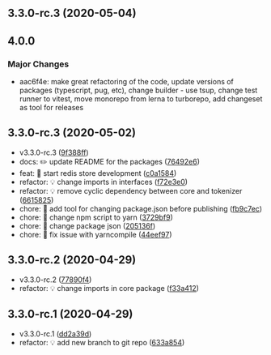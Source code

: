 ## 3.3.0-rc.3 (2020-05-04)

## 4.0.0

### Major Changes

- aac6f4e: make great refactoring of the code, update versions of packages (typescript, pug, etc), change builder - use tsup, change test runner to vitest, move monorepo from lerna to turborepo, add changeset as tool for releases

## 3.3.0-rc.3 (2020-05-02)

- v3.3.0-rc.3 ([9f388ff](https://github.com/kucherenko/jscpd/commit/9f388ff))
- docs: ✏️ update README for the packages ([76492e6](https://github.com/kucherenko/jscpd/commit/76492e6))
- feat: 🎸 start redis store development ([c0a1584](https://github.com/kucherenko/jscpd/commit/c0a1584))
- refactor: 💡 change imports in interfaces ([f72e3e0](https://github.com/kucherenko/jscpd/commit/f72e3e0))
- refactor: 💡 remove cyclic dependency between core and tokenizer ([6615825](https://github.com/kucherenko/jscpd/commit/6615825))
- chore: 🤖 add tool for changing package.json before publishing ([fb9c7ec](https://github.com/kucherenko/jscpd/commit/fb9c7ec))
- chore: 🤖 change npm script to yarn ([3729bf9](https://github.com/kucherenko/jscpd/commit/3729bf9))
- chore: 🤖 change package json ([205136f](https://github.com/kucherenko/jscpd/commit/205136f))
- chore: 🤖 fix issue with yarncompile ([44eef97](https://github.com/kucherenko/jscpd/commit/44eef97))

## 3.3.0-rc.2 (2020-04-29)

- v3.3.0-rc.2 ([77890f4](https://github.com/kucherenko/jscpd/commit/77890f4))
- refactor: 💡 change imports in core package ([f33a412](https://github.com/kucherenko/jscpd/commit/f33a412))

## 3.3.0-rc.1 (2020-04-29)

- v3.3.0-rc.1 ([dd2a39d](https://github.com/kucherenko/jscpd/commit/dd2a39d))
- refactor: 💡 add new branch to git repo ([633a854](https://github.com/kucherenko/jscpd/commit/633a854))

